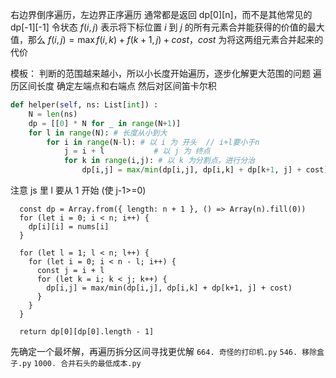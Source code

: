 <!-- 这类题目一般1 <= s.length <= 100 -->
<!-- 时间复杂度O(n^3) -->

右边界倒序遍历，左边界正序遍历
通常都是返回 dp[0][n]，而不是其他常见的 dp[-1][-1]
令状态 $f(i,j)$ 表示将下标位置 $i$ 到 $j$ 的所有元素合并能获得的价值的最大值，那么 $f(i,j)=\max{f(i,k)+f(k+1,j)+cost}$，$cost$ 为将这两组元素合并起来的代价

模板：
判断的范围越来越小，所以小长度开始遍历，逐步化解更大范围的问题
遍历区间长度 确定左端点和右端点
然后对区间笛卡尔积

```Python
def helper(self, ns: List[int]) :
    N = len(ns)
    dp = [[0] * N for _ in range(N+1)]
    for l in range(N): # 长度从小到大
        for i in range(N-l): # 以 i 为 开头  // i+l要小于n
            j = i + l           # 以 j 为 终点
            for k in range(i,j): # 以 k 为分割点，进行分治
                dp[i,j] = max/min(dp[i,j], dp[i,k] + dp[k+1, j] + cost)
```

注意 js 里 l 要从 1 开始 (使 j-1>=0)

```JS
  const dp = Array.from({ length: n + 1 }, () => Array(n).fill(0))
  for (let i = 0; i < n; i++) {
    dp[i][i] = nums[i]
  }

  for (let l = 1; l < n; l++) {
    for (let i = 0; i < n - l; i++) {
      const j = i + l
      for (let k = i; k < j; k++) {
        dp[i,j] = max/min(dp[i,j], dp[i,k] + dp[k+1, j] + cost)
      }
    }
  }

  return dp[0][dp[0].length - 1]
```

先确定一个最坏解，再遍历拆分区间寻找更优解
`664. 奇怪的打印机.py`
`546. 移除盒子.py`
`1000. 合并石头的最低成本.py `
